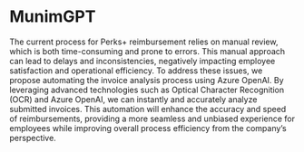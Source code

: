 # MunimGPT
The current process for Perks+ reimbursement relies on manual review, which is both time-consuming and prone to errors. This manual approach can lead to delays and inconsistencies, negatively impacting employee satisfaction and operational efficiency.
To address these issues, we propose automating the invoice analysis process using Azure OpenAI. By leveraging advanced technologies such as Optical Character Recognition (OCR) and Azure OpenAI, we can instantly and accurately analyze submitted invoices. This automation will enhance the accuracy and speed of reimbursements, providing a more seamless and unbiased experience for employees while improving overall process efficiency from the company’s perspective.
